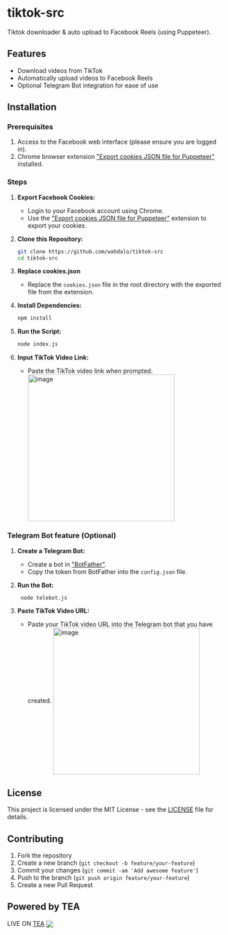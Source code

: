 # tiktok-src

Tiktok downloader & auto upload to Facebook Reels (using Puppeteer).

## Features

- Download videos from TikTok
- Automatically upload videos to Facebook Reels
- Optional Telegram Bot integration for ease of use

## Installation

### Prerequisites

1. Access to the Facebook web interface (please ensure you are logged in).
2. Chrome browser extension ["Export cookies JSON file for Puppeteer"](https://chrome.google.com/webstore/detail/%E3%82%AF%E3%83%83%E3%82%AD%E3%83%BCjson%E3%83%95%E3%82%A1%E3%82%A4%E3%83%AB%E5%87%BA%E5%8A%9B-for-puppet/nmckokihipjgplolmcmjakknndddifde) installed.

### Steps

1. **Export Facebook Cookies:**

   - Login to your Facebook account using Chrome.
   - Use the ["Export cookies JSON file for Puppeteer"](https://chrome.google.com/webstore/detail/%E3%82%AF%E3%83%83%E3%82%AD%E3%83%BCjson%E3%83%95%E3%82%A1%E3%82%A4%E3%83%AB%E5%87%BA%E5%8A%9B-for-puppet/nmckokihipjgplolmcmjakknndddifde) extension to export your cookies.

2. **Clone this Repository:**

   ```bash
   git clone https://github.com/wahdalo/tiktok-src
   cd tiktok-src
   ```

3. **Replace cookies.json**

   - Replace the `cookies.json` file in the root directory with the exported file from the extension.

4. **Install Dependencies:**

   ```bash
   npm install
   ```

5. **Run the Script:**

   ```bash
   node index.js
   ```

6. **Input TikTok Video Link:**
   - Paste the TikTok video link when prompted.
     <img width="338" alt="image" src="https://github.com/dinarsanjaya/tiktok-src/assets/34889287/10efe135-4183-48d8-b801-9aa9fce25750" align="center">

### Telegram Bot feature (Optional)

1. **Create a Telegram Bot:**

   - Create a bot in ["BotFather"](https://t.me/BotFather).
   - Copy the token from BotFather into the `config.json` file.

2. **Run the Bot:**

   ```bash
    node telebot.js
   ```

3. **Paste TikTok Video URL:**
   - Paste your TikTok video URL into the Telegram bot that you have created.
     <img width="338" alt="image" src="https://github.com/wahdalo/tiktok-src/assets/50321468/70ddc312-f66b-4a60-a134-388f43c9e0ca" align="center">

## License

This project is licensed under the MIT License - see the [LICENSE](LICENSE) file for details.

## Contributing

1. Fork the repository
2. Create a new branch (`git checkout -b feature/your-feature`)
3. Commit your changes (`git commit -am 'Add awesome feature'`)
4. Push to the branch (`git push origin feature/your-feature`)
5. Create a new Pull Request

## Powered by TEA 
LIVE ON [TEA](https://app.tea.xyz/)
<img src="https://i.imgur.com/pE8oOUZ.png" align="center"/>